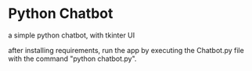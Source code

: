 # Python Chatbot
 a simple python chatbot, with tkinter UI

after installing requirements, run the app by executing the Chatbot.py file with the command "python chatbot.py".